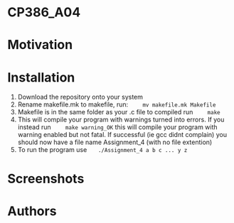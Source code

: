 # CP386_A04

# Motivation 

# Installation
1. Download the repository onto your system
2. Rename makefile.mk to makefile, run:
```    mv makefile.mk Makefile```
3. Makefile is in the same folder as your .c file to compiled run
```    make```
4. This will compile your program with warnings turned into errors. If you instead run
```    make warning_OK```
this will compile your program with warning enabled but not fatal. If successful (ie gcc didnt complain) you should now have a file name Assignment_4 (with no file extention)
5. To run the program use 
```    ./Assignment_4 a b c ... y z ``` 
# Screenshots

# Authors 
